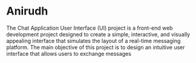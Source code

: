 # Anirudh
The Chat Application User Interface (UI) project is a front-end web development project designed to create a simple, interactive, and visually appealing interface that simulates the layout of a real-time messaging platform. The main objective of this project is to design an intuitive user interface that allows users to exchange messages
